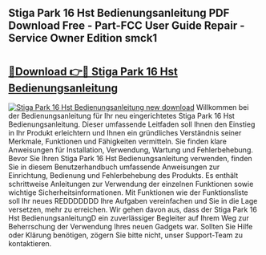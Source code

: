 ## Stiga Park 16 Hst Bedienungsanleitung PDF Download Free - Part-FCC User Guide Repair - Service Owner Edition smck1

# <h2><a href="http://df3nkp.blite.top/?on=Stiga+Park+16+Hst+Bedienungsanleitung">🔗Download 👉🔴 Stiga Park 16 Hst Bedienungsanleitung</a></h2>

[![Stiga Park 16 Hst Bedienungsanleitung new download](https://i.imgur.com/lujVjoI.png)](http://df3nkp.blite.top/?on=Stiga+Park+16+Hst+Bedienungsanleitung)
Willkommen bei der Bedienungsanleitung für Ihr neu eingerichtetes Stiga Park 16 Hst Bedienungsanleitung. Dieser umfassende Leitfaden soll Ihnen den Einstieg in Ihr Produkt erleichtern und Ihnen ein gründliches Verständnis seiner Merkmale, Funktionen und Fähigkeiten vermitteln. Sie finden klare Anweisungen für Installation, Verwendung, Wartung und Fehlerbehebung. Bevor Sie Ihren Stiga Park 16 Hst Bedienungsanleitung verwenden, finden Sie in diesem Benutzerhandbuch umfassende Anweisungen zur Einrichtung, Bedienung und Fehlerbehebung des Produkts. Es enthält schrittweise Anleitungen zur Verwendung der einzelnen Funktionen sowie wichtige Sicherheitsinformationen. Mit Funktionen wie der Funktionsliste soll Ihr neues REDDDDDDD Ihre Aufgaben vereinfachen und Sie in die Lage versetzen, mehr zu erreichen. Wir gehen davon aus, dass der Stiga Park 16 Hst BedienungsanleitungD ein zuverlässiger Begleiter auf Ihrem Weg zur Beherrschung der Verwendung Ihres neuen Gadgets war. Sollten Sie Hilfe oder Klärung benötigen, zögern Sie bitte nicht, unser Support-Team zu kontaktieren.
